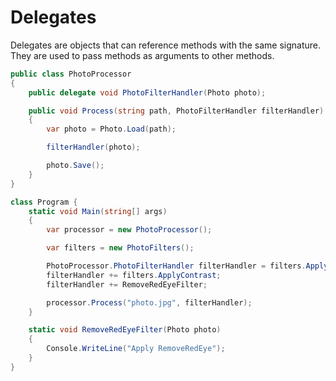 # Delegates

Delegates are objects that can reference methods with the same signature. They are used to pass methods as arguments to other methods.

```csharp
public class PhotoProcessor
{
    public delegate void PhotoFilterHandler(Photo photo);

    public void Process(string path, PhotoFilterHandler filterHandler)
    {
        var photo = Photo.Load(path);

        filterHandler(photo);

        photo.Save();
    }
}

class Program {
    static void Main(string[] args)
    {
        var processor = new PhotoProcessor();

        var filters = new PhotoFilters();

        PhotoProcessor.PhotoFilterHandler filterHandler = filters.ApplyBrightness;
        filterHandler += filters.ApplyContrast;
        filterHandler += RemoveRedEyeFilter;

        processor.Process("photo.jpg", filterHandler);
    }

    static void RemoveRedEyeFilter(Photo photo)
    {
        Console.WriteLine("Apply RemoveRedEye");
    }
}
```